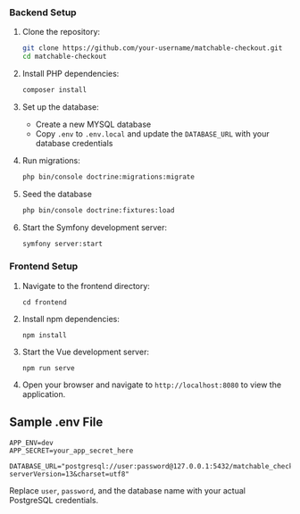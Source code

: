 ### Backend Setup

1. Clone the repository:
   ```bash
   git clone https://github.com/your-username/matchable-checkout.git
   cd matchable-checkout
   ```

2. Install PHP dependencies:
   ```bash
   composer install
   ```

3. Set up the database:
   - Create a new MYSQL database
   - Copy `.env` to `.env.local` and update the `DATABASE_URL` with your database credentials

4. Run migrations:
   ```bash
   php bin/console doctrine:migrations:migrate
   ```

5. Seed the database
    ```bash
    php bin/console doctrine:fixtures:load
    ```

6. Start the Symfony development server:
   ```bash
   symfony server:start
   ```

### Frontend Setup

1. Navigate to the frontend directory:
   ```
   cd frontend
   ```

2. Install npm dependencies:
   ```
   npm install
   ```

3. Start the Vue development server:
   ```
   npm run serve
   ```

4. Open your browser and navigate to `http://localhost:8080` to view the application.

## Sample .env File

```
APP_ENV=dev
APP_SECRET=your_app_secret_here

DATABASE_URL="postgresql://user:password@127.0.0.1:5432/matchable_checkout?serverVersion=13&charset=utf8"
```

Replace `user`, `password`, and the database name with your actual PostgreSQL credentials.